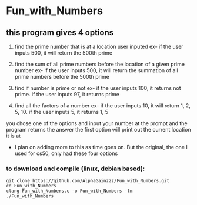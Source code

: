 # Fun_with_Numbers

## this program gives 4 options

1) find the prime number that is at a location user inputed
    ex- if the user inputs 500, it will return the 500th prime

2) find the sum of all prime numbers before the location of a given prime number
    ex- if the user inputs 500, it will return the summation of all prime numbers before the 500th prime

3) find if number is prime or not
    ex- if the user inputs 100, it returns not prime. if the user inputs 97, it returns prime

4) find all the factors of a number
    ex- if the user inputs 10, it will return 1, 2, 5, 10. if the user inputs 5, it returns 1, 5

you chose one of the options and input your number at the prompt and the program returns the answer
    the first option will print out the current location it is at

- I plan on adding more to this as time goes on. But the original, the one I used for cs50, only had these four options

### to download and compile (linux, debian based): 
	git clone https://github.com/AlphaGainzzz/Fun_with_Numbers.git
	cd Fun_with_Numbers
	clang Fun_with_Numbers.c -o Fun_with_Numbers -lm
	./Fun_with_Numbers
